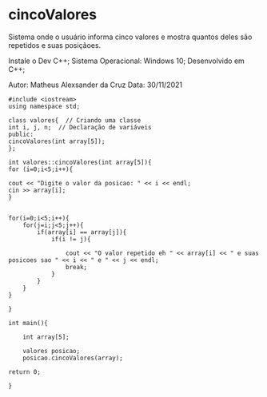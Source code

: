 # cincoValores

Sistema onde o usuário informa cinco valores e mostra quantos deles são repetidos e suas posiçãoes.


Instale o Dev C++;
Sistema Operacional: Windows 10;
Desenvolvido em C++;

Autor: Matheus Alexsander da Cruz
Data: 30/11/2021


	#include <iostream>
	using namespace std; 

	class valores{  // Criando uma classe
	int i, j, n;  // Declaração de variáveis
	public:
	cincoValores(int array[5]);
	};

	int valores::cincoValores(int array[5]){
	for (i=0;i<5;i++){
	
	cout << "Digite o valor da posicao: " << i << endl;
	cin >> array[i];
	}	


	for(i=0;i<5;i++){
		for(j=i;j<5;j++){
			if(array[i] == array[j]){
				if(i != j){
					
					cout << "O valor repetido eh " << array[i] << " e suas posicoes sao " << i << " e " << j << endl;
					break;
				}
			}
		}
	}
	
	}

	int main(){
		
		int array[5];
		
		valores posicao;
		posicao.cincoValores(array);

	return 0;

	}
